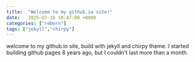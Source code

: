 ```yaml
---
title:  "Welcome to my github.io site!"
date:   2025-07-16 10:47:00 +0800
categories: ["reborn"]
tags: ["jekyll","chirpy"]
---
```


welcome to my github.io site, build with jekyll and chirpy theme.
I started building github pages 8 years ago, but I couldn't last more than a month.
